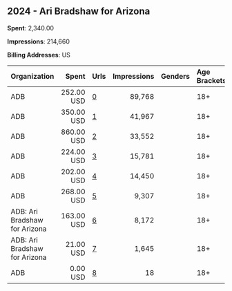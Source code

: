 ## 2024 - Ari Bradshaw for Arizona 
**Spent**: 2,340.00

**Impressions**: 214,660

**Billing Addresses**: US

|Organization|Spent|Urls|Impressions|Genders|Age Brackets|Country Codes|
|:---|---:|:---|---:|:---|:---|:---|
|ADB|252.00 USD|[0](https://www.snap.com/political-ads/asset/cd0cdde51b76a2272b52c914b87920dcb581da545d000ebe2c00cd1cee81a7a2?mediaType=jpg)|89,768||18+|united states|
|ADB|350.00 USD|[1](https://www.snap.com/political-ads/asset/cd0cdde51b76a2272b52c914b87920dcb581da545d000ebe2c00cd1cee81a7a2?mediaType=jpg)|41,967||18+|united states|
|ADB|860.00 USD|[2](https://www.snap.com/political-ads/asset/24950358cef5cffd871d8ac82a695e36d45c572683a893255e6a2958f9a62b63?mediaType=mp4)|33,552||18+|united states|
|ADB|224.00 USD|[3](https://www.snap.com/political-ads/asset/3f2cbcb910860700ddde7c7fbad867049e3f6e51dcbcb14877b9a2d6fbdce5bd?mediaType=jpg)|15,781||18+|united states|
|ADB|202.00 USD|[4](https://www.snap.com/political-ads/asset/362dfa35aec897845449c38e8290e55699aab697c9d34afb3aa27367c626a21c?mediaType=jpg)|14,450||18+|united states|
|ADB|268.00 USD|[5](https://www.snap.com/political-ads/asset/318fc97e5649c23b5f261c8e5d081a87a00e7b5b5f24bd932639ad36001d9fe4?mediaType=mp4)|9,307||18+|united states|
|ADB: Ari Bradshaw for Arizona|163.00 USD|[6](https://www.snap.com/political-ads/asset/d8cd16a8b66399506705531454e4f15bb274cced3c5a0af2c2880e0992d695ec?mediaType=mp4)|8,172||18+|united states|
|ADB: Ari Bradshaw for Arizona|21.00 USD|[7](https://www.snap.com/political-ads/asset/0aecd29b30ace7c3a6491390f7e43d7a7c5ef905fd550bdcf92cee949b01c0b6?mediaType=mp4)|1,645||18+|united states|
|ADB|0.00 USD|[8](https://www.snap.com/political-ads/asset/d79fda9e3fcaa79a8ce81bbbaa7bb8ee3b29ca2f9f27371a11941db42ec52239?mediaType=mp4)|18||18+|united states|
